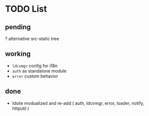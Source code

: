 # TODO List

## pending
 ? alternative src-static tree

## working

 - `ldcvmgr` config for i18n
 - `auth` as standalone module
 - `error` custom behavior

## done

 * ldsite modualized and re-add ( auth, ldcvmgr, error, loader, notify, httputil )
